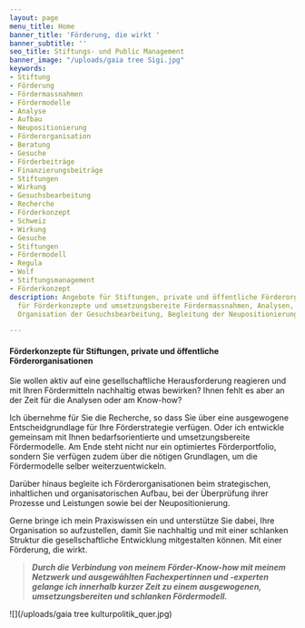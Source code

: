 ```yaml
---
layout: page
menu_title: Home
banner_title: 'Förderung, die wirkt '
banner_subtitle: ''
seo_title: Stiftungs- und Public Management
banner_image: "/uploads/gaia tree Sigi.jpg"
keywords:
- Stiftung
- Förderung
- Fördermassnahmen
- Fördermodelle
- Analyse
- Aufbau
- Neupositionierung
- Förderorganisation
- Beratung
- Gesuche
- Förderbeiträge
- Finanzierungsbeiträge
- Stiftungen
- Wirkung
- Gesuchsbearbeitung
- Recherche
- Förderkonzept
- Schweiz
- Wirkung
- Gesuche
- Stiftungen
- Fördermodell
- Regula
- Wolf
- Stiftungsmanagement
- Förderkonzept
description: Angebote für Stiftungen, private und öffentliche Förderorganisationen
  für Förderkonzepte und umsetzungsbereite Fördermassnahmen, Analysen, Recherchen,
  Organisation der Gesuchsbearbeitung, Begleitung der Neupositionierung

---
```

#### **Förderkonzepte für Stiftungen, private und öffentliche Förderorganisationen**

Sie wollen aktiv auf eine gesellschaftliche Herausforderung reagieren und mit Ihren Fördermitteln nachhaltig etwas bewirken? Ihnen fehlt es aber an der Zeit für die Analysen oder am Know-how?

Ich übernehme für Sie die Recherche, so dass Sie über eine ausgewogene Entscheidgrundlage für Ihre Förderstrategie verfügen. Oder ich entwickle gemeinsam mit Ihnen bedarfsorientierte und umsetzungsbereite Fördermodelle. Am Ende steht nicht nur ein optimiertes Förderportfolio, sondern Sie verfügen zudem über die nötigen Grundlagen, um die Fördermodelle selber weiterzuentwickeln.

Darüber hinaus begleite ich Förderorganisationen beim strategischen, inhaltlichen und organisatorischen Aufbau, bei der Überprüfung ihrer Prozesse und Leistungen sowie bei der Neupositionierung.

Gerne bringe ich mein Praxiswissen ein und unterstütze Sie dabei, Ihre Organisation so aufzustellen, damit Sie nachhaltig und mit einer schlanken Struktur die gesellschaftliche Entwicklung mitgestalten können. Mit einer Förderung, die wirkt.

> **_Durch die Verbindung von meinem Förder-Know-how mit meinem Netzwerk und ausgewählten Fachexpertinnen und -experten gelange ich innerhalb kurzer Zeit zu einem ausgewogenen, umsetzungsbereiten und schlanken Fördermodell._**

![](/uploads/gaia tree kulturpolitik_quer.jpg)